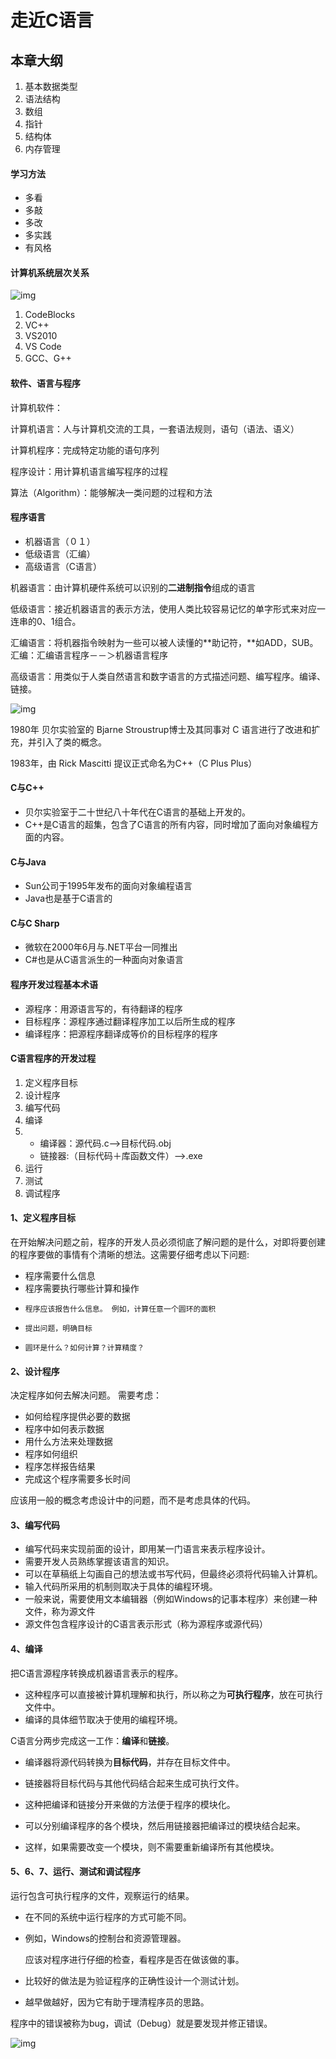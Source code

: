 # 走近C语言

## 本章大纲

1. 基本数据类型
2. 语法结构
3. 数组
4. 指针
5. 结构体
6. 内存管理

#### 学习方法

- 多看
- 多敲
- 多改
- 多实践
- 有风格

#### 计算机系统层次关系

![img](/img/ch01-01.png)

1. CodeBlocks
2. VC++
3. VS2010
4. VS Code
5. GCC、G++

#### 软件、语言与程序

计算机软件：

计算机语言：人与计算机交流的工具，一套语法规则，语句（语法、语义）

计算机程序：完成特定功能的语句序列

程序设计：用计算机语言编写程序的过程

算法（Algorithm）：能够解决一类问题的过程和方法

#### 程序语言

- 机器语言（０１）
- 低级语言（汇编）
- 高级语言（C语言）

机器语言：由计算机硬件系统可以识别的**二进制指令**组成的语言

低级语言：接近机器语言的表示方法，使用人类比较容易记忆的单字形式来对应一连串的0、1组合。

汇编语言：将机器指令映射为一些可以被人读懂的**助记符，**如ADD，SUB。汇编：汇编语言程序－－＞机器语言程序

高级语言：用类似于人类自然语言和数字语言的方式描述问题、编写程序。编译、链接。

![img](/img/ch01-02.png)

1980年   贝尔实验室的 Bjarne Stroustrup博士及其同事对 C 语言进行了改进和扩充，并引入了类的概念。

1983年，由 Rick Mascitti 提议正式命名为C++（C Plus Plus）

####  C与C++

- 贝尔实验室于二十世纪八十年代在C语言的基础上开发的。
- C++是C语言的超集，包含了C语言的所有内容，同时增加了面向对象编程方面的内容。

####  C与Java

- Sun公司于1995年发布的面向对象编程语言
- Java也是基于C语言的

####  C与C Sharp

- 微软在2000年6月与.NET平台一同推出
- C#也是从C语言派生的一种面向对象语言

#### 程序开发过程基本术语

- 源程序：用源语言写的，有待翻译的程序
- 目标程序：源程序通过翻译程序加工以后所生成的程序
- 编译程序：把源程序翻译成等价的目标程序的程序

#### C语言程序的开发过程

1. 定义程序目标
1. 设计程序
1. 编写代码
1. 编译
1. - 编译器：源代码.c-->目标代码.obj
   - 链接器:（目标代码＋库函数文件）-->.exe
1. 运行
1. 测试
1. 调试程序

#### 1、定义程序目标
  在开始解决问题之前，程序的开发人员必须彻底了解问题的是什么，对即将要创建的程序要做的事情有个清晰的想法。这需要仔细考虑以下问题:
- 程序需要什么信息
- 程序需要执行哪些计算和操作
-     程序应该报告什么信息。 例如，计算任意一个圆环的面积
-     提出问题，明确目标
-     圆环是什么？如何计算？计算精度？

#### 2、设计程序
   决定程序如何去解决问题。  需要考虑：
- 如何给程序提供必要的数据
- 程序中如何表示数据
- 用什么方法来处理数据
- 程序如何组织
- 程序怎样报告结果
- 完成这个程序需要多长时间

应该用一般的概念考虑设计中的问题，而不是考虑具体的代码。

#### 3、编写代码

- 编写代码来实现前面的设计，即用某一门语言来表示程序设计。
- 需要开发人员熟练掌握该语言的知识。
- 可以在草稿纸上勾画自己的想法或书写代码，但最终必须将代码输入计算机。
- 输入代码所采用的机制则取决于具体的编程环境。
- 一般来说，需要使用文本编辑器（例如Windows的记事本程序）来创建一种文件，称为源文件
-  源文件包含程序设计的C语言表示形式（称为源程序或源代码）

#### 4、编译

   把C语言源程序转换成机器语言表示的程序。

- 这种程序可以直接被计算机理解和执行，所以称之为**可执行程序**，放在可执行文件中。
- 编译的具体细节取决于使用的编程环境。

C语言分两步完成这一工作：**编译**和**链接**。

- 编译器将源代码转换为**目标代码**，并存在目标文件中。

- 链接器将目标代码与其他代码结合起来生成可执行文件。

- 这种把编译和链接分开来做的方法便于程序的模块化。

- 可以分别编译程序的各个模块，然后用链接器把编译过的模块结合起来。

-  这样，如果需要改变一个模块，则不需要重新编译所有其他模块。

#### 5、6、7、运行、测试和调试程序

   运行包含可执行程序的文件，观察运行的结果。
- 在不同的系统中运行程序的方式可能不同。
- 例如，Windows的控制台和资源管理器。


   应该对程序进行仔细的检查，看程序是否在做该做的事。
- 比较好的做法是为验证程序的正确性设计一个测试计划。
- 越早做越好，因为它有助于理清程序员的思路。


 程序中的错误被称为bug，调试（Debug）就是要发现并修正错误。

![img](/img/ch01-03.png)